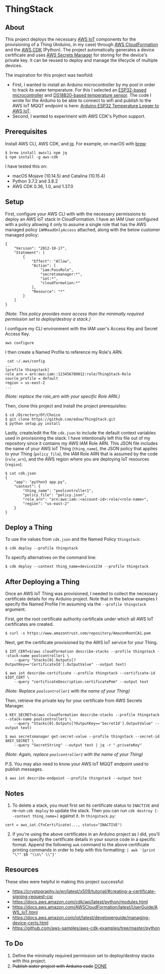 # ThingStack

## About

This project deploys the necessary [AWS IoT](https://aws.amazon.com/iot/) components for the provisioning of a Thing (Arduino, in my case) through [AWS CloudFormation](https://aws.amazon.com/cloudformation/) and the [AWS CDK](https://aws.amazon.com/cdk/) (Python). The project automatically generates a device certificate and uses [AWS Secrets Manager](https://aws.amazon.com/secrets-manager/) for storing for the device's private key. It can be reused to deploy and manage the lifecycle of multiple devices.

The inspiration for this project was twofold:
* First, I wanted to install an Arduino microcontroller by my pool in order to track its water temperature. For this I selected an [ESP32-based microcontroller](https://www.amazon.com/dp/B0718T232Z/ref=cm_sw_em_r_mt_dp_U_HlShDb8YN7AT7) and [DS18B20-based temperature sensor](https://www.amazon.com/dp/B01MY8U394/ref=cm_sw_em_r_mt_dp_U_kmShDbWT4C6YH). The code I wrote for the Arduino to be able to connect to wifi and publish to the AWS IoT MQQT endpoint is here: [Arduino ESP32 Temperature Logger to AWS IoT](https://github.com/edsw/ESP32-TempLogger-AWS-IoT).
* Second, I wanted to experiment with AWS CDK's Python support.

## Prerequisites
Install AWS CLI, AWS CDK, and [jq](https://formulae.brew.sh/formula/jq). For example, on macOS with [brew](https://brew.sh/):
```
$ brew install awscli npm jq
$ npm install -g aws-cdk
```
I have tested this on:
* macOS Mojave (10.14.5) and Catalina (10.15.4)
* Python 3.7.2 and 3.8.2
* AWS CDK 0.36, 1.0, and 1.37.0

## Setup
First, configure your AWS CLI with with the necessary permissions to deploy an AWS IoT stack in CloudFormation. I have an IAM User configured with a policy allowing it only to assume a single role that has the AWS managed policy `IAMReadOnlyAccess` attached, along with the below customer managed policy:
```
{
    "Version": "2012-10-17",
    "Statement": [
        {
            "Effect": "Allow",
            "Action": [
                "iam:PassRole",
                "secretsmanager:*",
                "iot:*",
                "cloudformation:*"
            ],
            "Resource": "*"
        }
    ]
}
```
_(Note: This policy provides more access than the minimally required permission set to deploy/destroy a stack.)_

I configure my CLI environment with the IAM user's Access Key and Secret Access Key.
```
aws configure
```

I then create a Named Profile to reference my Role's ARN.
```
 cat ~/.aws/config
...
[profile thingstack]
role_arn = arn:aws:iam::123456789012:role/ThingStack-Role
source_profile = default
region = us-east-2
...
```
_(Note: replace the role_arn with your specific Role ARN.)_

Then, clone this project and install the project prerequisites:
```
$ cd /Directory/Of/Choice
$ git clone https://github.com/edsw/ThingStack.git
$ python setup.py install
```

Lastly, create/edit the file `cdk.json` to include the default context variables used in provisioning the stack. I have intentionally left this file out of my repository since it contains my AWS IAM Role ARN. This JSON file includes the name of your AWS IoT Thing (`thing_name`), the JSON policy that applies to your Thing (`policy_file`), the IAM Role ARN that is assumed by the code (`role_arn`), and the AWS region where you are deploying IoT resources (`region`).

```
$ cat cdk.json 
{
    "app": "python3 app.py",
    "context": {
        "thing_name": "poolcontroller1",
        "policy_file": "policy.json",
        "role_arn": "arn:aws:iam::<account-id>:role/<role-name>",
        "region": "us-east-2"
    }
}
```

## Deploy a Thing
To use the values from `cdk.json` and the Named Policy `thingstack`:
```
$ cdk deploy --profile thingstack
```

To specify alternatives on the command line:
```
$ cdk deploy --context thing_name=device1234 --profile thingstack
```

## After Deploying a Thing
Once an AWS IoT Thing was provisioned, I needed to collect the necessary certificate details for my Arduino project. Note that in the below examples I specify the Named Profile I'm assuming via the `--profile thingstack` argument.

First, get the root certificate authority certificate under which all AWS IoT certificates are created.
```
$ curl -s https://www.amazontrust.com/repository/AmazonRootCA1.pem
```

Next, get the certificate provisioned by the AWS IoT service for your Thing.
```
$ IOT_CERT=$(aws cloudformation describe-stacks --profile thingstack --stack-name poolcontroller1 \
    --query "Stacks[0].Outputs[?OutputKey=='CertificateId'].OutputValue" --output text)

$ aws iot describe-certificate --profile thingstack --certificate-id $IOT_CERT \
    --query "certificateDescription.certificatePem" --output text
```
_(Note: Replace `poolcontroller1` with the name of your Thing)_

Then, retrieve the private key for your certificate from AWS Secrets Manager.
```
$ KEY_SECRET=$(aws cloudformation describe-stacks --profile thingstack --stack-name poolcontroller1 \
    --query "Stacks[0].Outputs[?OutputKey=='SecretId'].OutputValue" --output text)

$ aws secretsmanager get-secret-value --profile thingstack --secret-id $KEY_SECRET \
    --query "SecretString" --output text | jq -r ".privateKey"
```
_(Note: Again, replace `poolcontroller1` with the name of your Thing)_

P.S. You may also need to know your AWS IoT MQQT endpoint used to publish messages.
```
$ aws iot describe-endpoint --profile thingstack --output text
```

## Notes
1. To delete a stack, you must first set its certificate status to `INACTIVE` and re-run `cdk deploy` to update the stack. Then you can run `cdk destroy [--context thing_name=]` against it. In `thingstack.py`:
```
cert = aws_iot.CfnCertificate(..., status="INACTIVE")
```
2. If you're using the above certificates in an Arduino project as I did, you'll need to specify the certificate details in your source code in a specific format. Append the following `awk` command to the above certificate printing commands in order to help with this formatting: `| awk '{print "\"" $0 "\\n\" \\"}'`

## Resources
These sites were helpful in making this project successful:
* https://cryptography.io/en/latest/x509/tutorial/#creating-a-certificate-signing-request-csr
* https://docs.aws.amazon.com/cdk/api/latest/python/modules.html
* https://docs.aws.amazon.com/AWSCloudFormation/latest/UserGuide/AWS_IoT.html
* https://docs.aws.amazon.com/iot/latest/developerguide/managing-device-certs.html
* https://github.com/aws-samples/aws-cdk-examples/tree/master/python

## To Do
1. Define the minimally required permission set to deploy/destroy stacks with this project.
2. ~~Publish sister project with Arduino code~~ [DONE](https://github.com/edsw/ESP32-TempLogger-AWS-IoT)